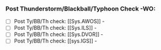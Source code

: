 ###  Post Thunderstorm/Blackball/Typhoon Check -WO: 
- [ ] Post Ty/BB/Th check: [[Sys.AWOS]] -
- [ ] Post Ty/BB/Th check: [[Sys.ILS]] -
- [ ] Post Ty/BB/Th check: [[Sys.DVOR]] -
- [ ] Post Ty/BB/Th check: [[sys.IGS]] -